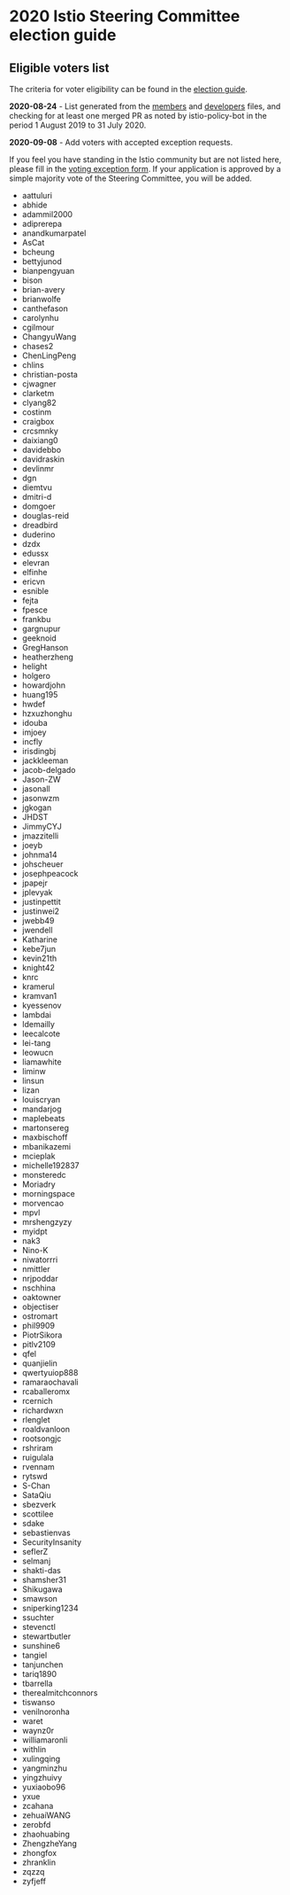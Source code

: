 # 2020 Istio Steering Committee election guide

## Eligible voters list

The criteria for voter eligibility can be found in the [election guide](README.md).

**2020-08-24** - List generated from the [members](/org/members.yaml) and [developers](/org/developers.yaml) files, and checking for at least one merged PR as noted by istio-policy-bot in the period 1 August 2019 to 31 July 2020.

**2020-09-08** - Add voters with accepted exception requests.

If you feel you have standing in the Istio community but are not listed here, please fill in the [voting exception form](https://forms.gle/jeZd9Qs9smabXod67). If your application is approved by a simple majority vote of the Steering Committee, you will be added.

- aattuluri
- abhide
- adammil2000
- adiprerepa
- anandkumarpatel
- AsCat
- bcheung
- bettyjunod
- bianpengyuan
- bison
- brian-avery
- brianwolfe
- canthefason
- carolynhu
- cgilmour
- ChangyuWang
- chases2
- ChenLingPeng
- chlins
- christian-posta
- cjwagner
- clarketm
- clyang82
- costinm
- craigbox
- crcsmnky
- daixiang0
- davidebbo
- davidraskin
- devlinmr
- dgn
- diemtvu
- dmitri-d
- domgoer
- douglas-reid
- dreadbird
- duderino
- dzdx
- edussx
- elevran
- elfinhe
- ericvn
- esnible
- fejta
- fpesce
- frankbu
- gargnupur
- geeknoid
- GregHanson
- heatherzheng
- helight
- holgero
- howardjohn
- huang195
- hwdef
- hzxuzhonghu
- idouba
- imjoey
- incfly
- irisdingbj
- jackkleeman
- jacob-delgado
- Jason-ZW
- jasonall
- jasonwzm
- jgkogan
- JHDST
- JimmyCYJ
- jmazzitelli
- joeyb
- johnma14
- johscheuer
- josephpeacock
- jpapejr
- jplevyak
- justinpettit
- justinwei2
- jwebb49
- jwendell
- Katharine
- kebe7jun
- kevin21th
- knight42
- knrc
- kramerul
- kramvan1
- kyessenov
- lambdai
- ldemailly
- leecalcote
- lei-tang
- leowucn
- liamawhite
- liminw
- linsun
- lizan
- louiscryan
- mandarjog
- maplebeats
- martonsereg
- maxbischoff
- mbanikazemi
- mcieplak
- michelle192837
- monsteredc
- Moriadry
- morningspace
- morvencao
- mpvl
- mrshengzyzy
- myidpt
- nak3
- Nino-K
- niwatorrri
- nmittler
- nrjpoddar
- nschhina
- oaktowner
- objectiser
- ostromart
- phil9909
- PiotrSikora
- pitlv2109
- qfel
- quanjielin
- qwertyuiop888
- ramaraochavali
- rcaballeromx
- rcernich
- richardwxn
- rlenglet
- roaldvanloon
- rootsongjc
- rshriram
- ruigulala
- rvennam
- rytswd
- S-Chan
- SataQiu
- sbezverk
- scottilee
- sdake
- sebastienvas
- SecurityInsanity
- seflerZ
- selmanj
- shakti-das
- shamsher31
- Shikugawa
- smawson
- sniperking1234
- ssuchter
- stevenctl
- stewartbutler
- sunshine6
- tangiel
- tanjunchen
- tariq1890
- tbarrella
- therealmitchconnors
- tiswanso
- venilnoronha
- waret
- waynz0r
- williamaronli
- withlin
- xulingqing
- yangminzhu
- yingzhuivy
- yuxiaobo96
- yxue
- zcahana
- zehuaiWANG
- zerobfd
- zhaohuabing
- ZhengzheYang
- zhongfox
- zhranklin
- zqzzq
- zyfjeff

